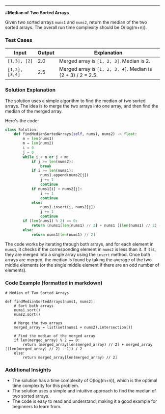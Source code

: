 ---

#**Median of Two Sorted Arrays**

Given two sorted arrays `nums1` and `nums2`, return the median of the two sorted arrays. The overall run time complexity should be O(log(m+n)).

### Test Cases

| Input | Output | Explanation |
| --- | --- | --- |
| `[1,3], [2]` | 2.0 | Merged array is `[1, 2, 3]`. Median is 2. |
| `[1,2], [3,4]` | 2.5 | Merged array is `[1, 2, 3, 4]`. Median is (2 + 3) / 2 = 2.5. |

### Solution Explanation

The solution uses a simple algorithm to find the median of two sorted arrays. The idea is to merge the two arrays into one array, and then find the median of the merged array.

Here's the code:
```python
class Solution:
    def findMedianSortedArrays(self, nums1, nums2) -> float:
        n = len(nums1)
        m = len(nums2)
        i = 0
        j = 0
        while i < n or j < m:
            if j >= len(nums2):
                break
            if i >= len(nums1):
                nums1.append(nums2[j])
                j += 1
                continue
            if nums1[i] < nums2[j]:
                i += 1
                continue
            else:
                nums1.insert(i, nums2[j])
                j += 1
                continue
        if (len(nums1) % 2) == 0:
            return (nums1[len(nums1) // 2] + nums1 [(len(nums1) // 2) - 1]) / 2
        else:
            return nums1[len(nums1) // 2]
```
The code works by iterating through both arrays, and for each element in `nums1`, it checks if the corresponding element in `nums2` is less than it. If it is, they are merged into a single array using the `insert` method. Once both arrays are merged, the median is found by taking the average of the two middle elements (or the single middle element if there are an odd number of elements).

### Code Example (formatted in markdown)
```
# Median of Two Sorted Arrays

def findMedianSortedArrays(nums1, nums2):
    # Sort both arrays
    nums1.sort()
    nums2.sort()

    # Merge the two arrays
    merged_array = list(set(nums1 + nums2).intersection())

    # Find the median of the merged array
    if len(merged_array) % 2 == 0:
        return (merged_array[len(merged_array) // 2] + merged_array [(len(merged_array) // 2) - 1]) / 2
    else:
        return merged_array[len(merged_array) // 2]
```
### Additional Insights

* The solution has a time complexity of O(log(m+n)), which is the optimal time complexity for this problem.
* The solution uses a simple and intuitive approach to find the median of two sorted arrays.
* The code is easy to read and understand, making it a good example for beginners to learn from.
